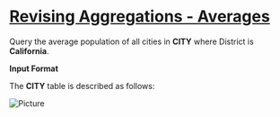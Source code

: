 # [Revising Aggregations - Averages](https://www.hackerrank.com/challenges/revising-aggregations-the-average-function/problem)

Query the average population of all cities in <strong>CITY</strong> where District is <strong>California</strong>.

<strong>Input Format</strong>

The <strong>CITY</strong> table is described as follows:

![Picture](https://s3.amazonaws.com/hr-challenge-images/8137/1449729804-f21d187d0f-CITY.jpg)
